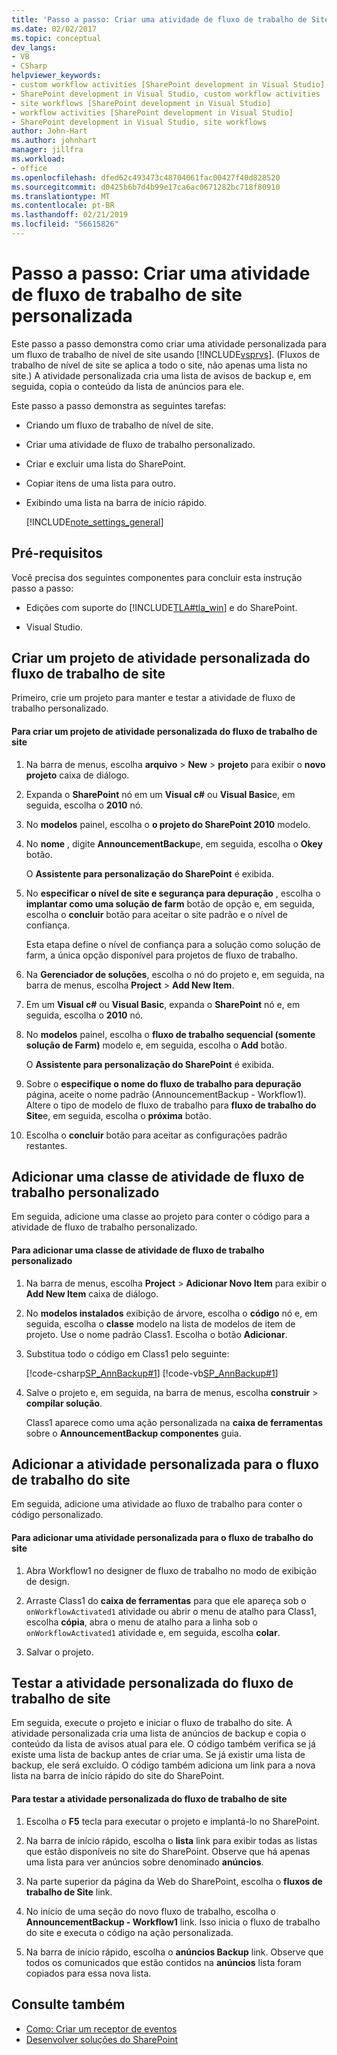 ```yaml
---
title: 'Passo a passo: Criar uma atividade de fluxo de trabalho de Site personalizados | Microsoft Docs'
ms.date: 02/02/2017
ms.topic: conceptual
dev_langs:
- VB
- CSharp
helpviewer_keywords:
- custom workflow activities [SharePoint development in Visual Studio]
- SharePoint development in Visual Studio, custom workflow activities
- site workflows [SharePoint development in Visual Studio]
- workflow activities [SharePoint development in Visual Studio]
- SharePoint development in Visual Studio, site workflows
author: John-Hart
ms.author: johnhart
manager: jillfra
ms.workload:
- office
ms.openlocfilehash: dfed62c493473c48704061fac00427f40d828520
ms.sourcegitcommit: d0425b6b7d4b99e17ca6ac0671282bc718f80910
ms.translationtype: MT
ms.contentlocale: pt-BR
ms.lasthandoff: 02/21/2019
ms.locfileid: "56615826"
---
```

# <a name="walkthrough-create-a-custom-site-workflow-activity"></a>Passo a passo: Criar uma atividade de fluxo de trabalho de site personalizada
  Este passo a passo demonstra como criar uma atividade personalizada para um fluxo de trabalho de nível de site usando [!INCLUDE[vsprvs](../sharepoint/includes/vsprvs-md.md)]. (Fluxos de trabalho de nível de site se aplica a todo o site, não apenas uma lista no site.) A atividade personalizada cria uma lista de avisos de backup e, em seguida, copia o conteúdo da lista de anúncios para ele.

 Este passo a passo demonstra as seguintes tarefas:

- Criando um fluxo de trabalho de nível de site.

- Criar uma atividade de fluxo de trabalho personalizado.

- Criar e excluir uma lista do SharePoint.

- Copiar itens de uma lista para outro.

- Exibindo uma lista na barra de início rápido.

  [!INCLUDE[note_settings_general](../sharepoint/includes/note-settings-general-md.md)]

## <a name="prerequisites"></a>Pré-requisitos
 Você precisa dos seguintes componentes para concluir esta instrução passo a passo:

-   Edições com suporte do [!INCLUDE[TLA#tla_win](../sharepoint/includes/tlasharptla-win-md.md)] e do SharePoint.

-   Visual Studio.

## <a name="create-a-site-workflow-custom-activity-project"></a>Criar um projeto de atividade personalizada do fluxo de trabalho de site
 Primeiro, crie um projeto para manter e testar a atividade de fluxo de trabalho personalizado.

#### <a name="to-create-a-site-workflow-custom-activity-project"></a>Para criar um projeto de atividade personalizada do fluxo de trabalho de site

1.  Na barra de menus, escolha **arquivo** > **New** > **projeto** para exibir o **novo projeto** caixa de diálogo.

2.  Expanda o **SharePoint** nó em um **Visual c#** ou **Visual Basic**e, em seguida, escolha o **2010** nó.

3.  No **modelos** painel, escolha o **o projeto do SharePoint 2010** modelo.

4.  No **nome** , digite **AnnouncementBackup**e, em seguida, escolha o **Okey** botão.

     O **Assistente para personalização do SharePoint** é exibida.

5.  No **especificar o nível de site e segurança para depuração** , escolha o **implantar como uma solução de farm** botão de opção e, em seguida, escolha o **concluir** botão para aceitar o site padrão e o nível de confiança.

     Esta etapa define o nível de confiança para a solução como solução de farm, a única opção disponível para projetos de fluxo de trabalho.

6.  Na **Gerenciador de soluções**, escolha o nó do projeto e, em seguida, na barra de menus, escolha **Project** > **Add New Item**.

7.  Em um **Visual c#** ou **Visual Basic**, expanda o **SharePoint** nó e, em seguida, escolha o **2010** nó.

8.  No **modelos** painel, escolha o **fluxo de trabalho sequencial (somente solução de Farm)** modelo e, em seguida, escolha o **Add** botão.

     O **Assistente para personalização do SharePoint** é exibida.

9. Sobre o **especifique o nome do fluxo de trabalho para depuração** página, aceite o nome padrão (AnnouncementBackup - Workflow1). Altere o tipo de modelo de fluxo de trabalho para **fluxo de trabalho do Site**e, em seguida, escolha o **próxima** botão.

10. Escolha o **concluir** botão para aceitar as configurações padrão restantes.

## <a name="add-a-custom-workflow-activity-class"></a>Adicionar uma classe de atividade de fluxo de trabalho personalizado
 Em seguida, adicione uma classe ao projeto para conter o código para a atividade de fluxo de trabalho personalizado.

#### <a name="to-add-a-custom-workflow-activity-class"></a>Para adicionar uma classe de atividade de fluxo de trabalho personalizado

1.  Na barra de menus, escolha **Project** > **Adicionar Novo Item** para exibir o **Add New Item** caixa de diálogo.

2.  No **modelos instalados** exibição de árvore, escolha o **código** nó e, em seguida, escolha o **classe** modelo na lista de modelos de item de projeto. Use o nome padrão Class1. Escolha o botão **Adicionar**.

3.  Substitua todo o código em Class1 pelo seguinte:

     [!code-csharp[SP_AnnBackup#1](../sharepoint/codesnippet/CSharp/announcementbackup/class1.cs#1)]
     [!code-vb[SP_AnnBackup#1](../sharepoint/codesnippet/VisualBasic/announcementbackupvb/class1.vb#1)]

4.  Salve o projeto e, em seguida, na barra de menus, escolha **construir** > **compilar solução**.

     Class1 aparece como uma ação personalizada na **caixa de ferramentas** sobre o **AnnouncementBackup componentes** guia.

## <a name="add-the-custom-activity-to-the-site-workflow"></a>Adicionar a atividade personalizada para o fluxo de trabalho do site
 Em seguida, adicione uma atividade ao fluxo de trabalho para conter o código personalizado.

#### <a name="to-add-a-custom-activity-to-the-site-workflow"></a>Para adicionar uma atividade personalizada para o fluxo de trabalho do site

1.  Abra Workflow1 no designer de fluxo de trabalho no modo de exibição de design.

2.  Arraste Class1 do **caixa de ferramentas** para que ele apareça sob o `onWorkflowActivated1` atividade ou abrir o menu de atalho para Class1, escolha **cópia**, abra o menu de atalho para a linha sob o `onWorkflowActivated1` atividade e, em seguida, escolha **colar**.

3.  Salvar o projeto.

## <a name="test-the-site-workflow-custom-activity"></a>Testar a atividade personalizada do fluxo de trabalho de site
 Em seguida, execute o projeto e iniciar o fluxo de trabalho do site. A atividade personalizada cria uma lista de anúncios de backup e copia o conteúdo da lista de avisos atual para ele. O código também verifica se já existe uma lista de backup antes de criar uma. Se já existir uma lista de backup, ele será excluído. O código também adiciona um link para a nova lista na barra de início rápido do site do SharePoint.

#### <a name="to-test-the-site-workflow-custom-activity"></a>Para testar a atividade personalizada do fluxo de trabalho de site

1.  Escolha o **F5** tecla para executar o projeto e implantá-lo no SharePoint.

2.  Na barra de início rápido, escolha o **lista** link para exibir todas as listas que estão disponíveis no site do SharePoint. Observe que há apenas uma lista para ver anúncios sobre denominado **anúncios**.

3.  Na parte superior da página da Web do SharePoint, escolha o **fluxos de trabalho de Site** link.

4.  No início de uma seção do novo fluxo de trabalho, escolha o **AnnouncementBackup - Workflow1** link. Isso inicia o fluxo de trabalho do site e executa o código na ação personalizada.

5.  Na barra de início rápido, escolha o **anúncios Backup** link. Observe que todos os comunicados que estão contidos na **anúncios** lista foram copiados para essa nova lista.

## <a name="see-also"></a>Consulte também
- [Como: Criar um receptor de eventos](../sharepoint/how-to-create-an-event-receiver.md)
- [Desenvolver soluções do SharePoint](../sharepoint/developing-sharepoint-solutions.md)
